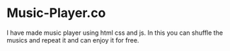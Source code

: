 # Music-Player.co
I have made music player using html css and js. In this you can shuffle the musics and repeat it and can enjoy it for free.
